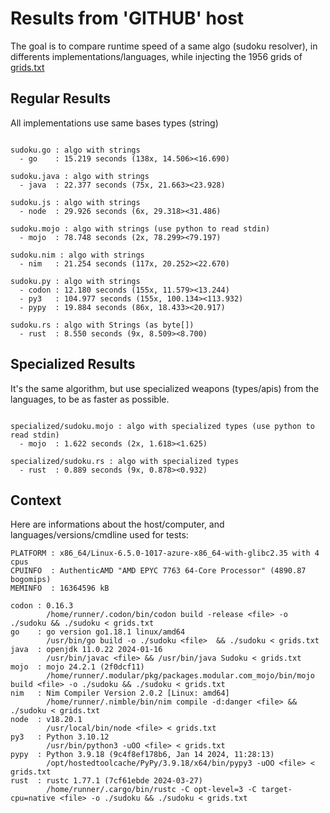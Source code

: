 # Results from 'GITHUB' host

The goal is to compare runtime speed of a same algo (sudoku resolver), in differents implementations/languages, while injecting the 1956 grids of [grids.txt](grids.txt)

## Regular Results

All implementations use same bases types (string)

```

sudoku.go : algo with strings
  - go    : 15.219 seconds (138x, 14.506><16.690)

sudoku.java : algo with strings
  - java  : 22.377 seconds (75x, 21.663><23.928)

sudoku.js : algo with strings
  - node  : 29.926 seconds (6x, 29.318><31.486)

sudoku.mojo : algo with strings (use python to read stdin)
  - mojo  : 78.748 seconds (2x, 78.299><79.197)

sudoku.nim : algo with strings
  - nim   : 21.254 seconds (117x, 20.252><22.670)

sudoku.py : algo with strings
  - codon : 12.180 seconds (155x, 11.579><13.244)
  - py3   : 104.977 seconds (155x, 100.134><113.932)
  - pypy  : 19.884 seconds (86x, 18.433><20.917)

sudoku.rs : algo with Strings (as byte[])
  - rust  : 8.550 seconds (9x, 8.509><8.700)

```

## Specialized Results

It's the same algorithm, but use specialized weapons (types/apis) from the languages, to be as faster as possible.

```

specialized/sudoku.mojo : algo with specialized types (use python to read stdin)
  - mojo  : 1.622 seconds (2x, 1.618><1.625)

specialized/sudoku.rs : algo with specialized types
  - rust  : 0.889 seconds (9x, 0.878><0.932)

```
## Context

Here are informations about the host/computer, and languages/versions/cmdline used for tests:
```
PLATFORM : x86_64/Linux-6.5.0-1017-azure-x86_64-with-glibc2.35 with 4 cpus
CPUINFO  : AuthenticAMD "AMD EPYC 7763 64-Core Processor" (4890.87 bogomips)
MEMINFO  : 16364596 kB

codon : 0.16.3
        /home/runner/.codon/bin/codon build -release <file> -o ./sudoku && ./sudoku < grids.txt
go    : go version go1.18.1 linux/amd64
        /usr/bin/go build -o ./sudoku <file>  && ./sudoku < grids.txt
java  : openjdk 11.0.22 2024-01-16
        /usr/bin/javac <file> && /usr/bin/java Sudoku < grids.txt
mojo  : mojo 24.2.1 (2f0dcf11)
        /home/runner/.modular/pkg/packages.modular.com_mojo/bin/mojo build <file> -o ./sudoku && ./sudoku < grids.txt
nim   : Nim Compiler Version 2.0.2 [Linux: amd64]
        /home/runner/.nimble/bin/nim compile -d:danger <file> && ./sudoku < grids.txt
node  : v18.20.1
        /usr/local/bin/node <file> < grids.txt
py3   : Python 3.10.12
        /usr/bin/python3 -uOO <file> < grids.txt
pypy  : Python 3.9.18 (9c4f8ef178b6, Jan 14 2024, 11:28:13)
        /opt/hostedtoolcache/PyPy/3.9.18/x64/bin/pypy3 -uOO <file> < grids.txt
rust  : rustc 1.77.1 (7cf61ebde 2024-03-27)
        /home/runner/.cargo/bin/rustc -C opt-level=3 -C target-cpu=native <file> -o ./sudoku && ./sudoku < grids.txt

```



